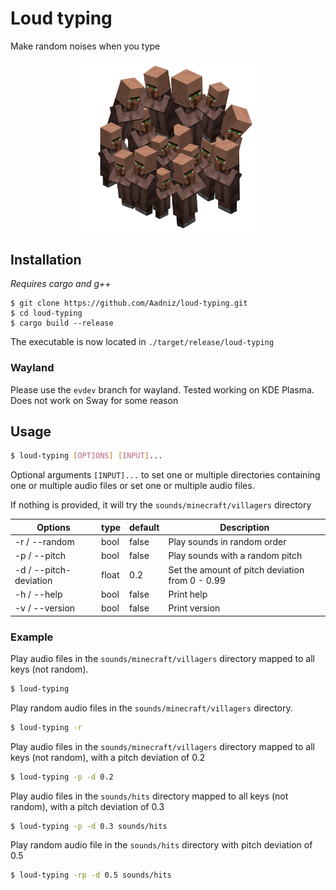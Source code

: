 # Loud typing

Make random noises when you type

<div style="text-align:center">
    <img src="images/Villagers2.png" width="60%" alt="Villager"/>
</div>

## Installation

*Requires cargo and g++*

```
$ git clone https://github.com/Aadniz/loud-typing.git
$ cd loud-typing
$ cargo build --release
```

The executable is now located in `./target/release/loud-typing`

### Wayland

Please use the `evdev` branch for wayland. Tested working on KDE Plasma. Does not work on Sway for some reason

## Usage

```bash
$ loud-typing [OPTIONS] [INPUT]...
```

Optional arguments `[INPUT]...` to set one or multiple directories containing one or multiple audio files or set one or multiple audio files.

If nothing is provided, it will try the `sounds/minecraft/villagers` directory 

| Options                | type  | default | Description                                     |
|------------------------|-------|---------|-------------------------------------------------|
| -r / --random          | bool  | false   | Play sounds in random order                     |
| -p / --pitch           | bool  | false   | Play sounds with a random pitch                 |
| -d / --pitch-deviation | float | 0.2     | Set the amount of pitch deviation from 0 - 0.99 |
| -h / --help            | bool  | false   | Print help                                      |
| -v / --version         | bool  | false   | Print version                                   |

### Example

Play audio files in the `sounds/minecraft/villagers` directory mapped to all keys (not random).
```bash
$ loud-typing
```

Play random audio files in the `sounds/minecraft/villagers` directory.
```bash
$ loud-typing -r
```

Play audio files in the `sounds/minecraft/villagers` directory mapped to all keys (not random), with a pitch deviation of 0.2
```bash
$ loud-typing -p -d 0.2
```

Play audio files in the `sounds/hits` directory mapped to all keys (not random), with a pitch deviation of 0.3
```bash
$ loud-typing -p -d 0.3 sounds/hits
```

Play random audio file in the `sounds/hits` directory with pitch deviation of 0.5
```bash
$ loud-typing -rp -d 0.5 sounds/hits
```

